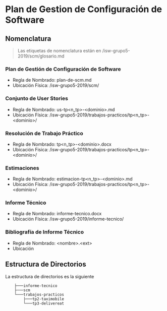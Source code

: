 # Plan de Gestion de Configuración de Software

## Nomenclatura

> Las etiquetas de nomenclatura están en /isw-grupo5-2019/scm/glosario.md

### Plan de Gestión de Configuración de Software

* Regla de Nombrado: plan-de-scm.md
* Ubicación Física: /isw-grupo5-2019/scm/

### Conjunto de User Stories

* Regla de Nombrado: us-tp&lt;n_tp&gt;-&lt;dominio&gt;.md
* Ubicación Física: /isw-grupo5-2019/trabajos-practicos/tp&lt;n_tp&gt;-&lt;dominio&gt;/

### Resolución de Trabajo Práctico

* Regla de Nombrado: tp&lt;n_tp&gt;-&lt;dominio&gt;.docx
* Ubicación Fisica: /isw-grupo5-2019/trabajos-practicos/tp&lt;n_tp&gt;-&lt;dominio&gt;/

### Estimaciones

* Regla de Nombrado: estimacion-tp&lt;n_tp&gt;-&lt;dominio&gt;.md
* Ubicación Física: /isw-grupo5-2019/trabajos-practicos/tp&lt;n_tp&gt;-&lt;dominio&gt;/

### Informe Técnico

* Regla de Nombrado: informe-tecnico.docx
* Ubicación Física: /isw-grupo5-2019/informe-tecnico/

### Bibliografía de Informe Técnico

* Regla de Nombrado: &lt;nombre&gt;.&lt;ext&gt;
* Ubicación

## Estructura de Directorios

La estructura de directorios es la siguiente

```isw-grupo5-2019
    ├───informe-tecnico
    ├───scm
    └───trabajos-practicos
        ├───tp2-taximobile
        └───tp3-delivereat
```

